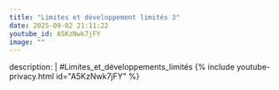 ```yaml
---
title: "Limites et développement limités 3"
date: 2025-09-02 21:11:22 
youtube_id: A5KzNwk7jFY
image: ""
---
```

description: |
  #Limites_et_développements_limités
{% include youtube-privacy.html id="A5KzNwk7jFY" %}
